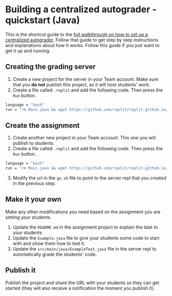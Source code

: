 # Building a centralized autograder - quickstart (Java)

This is the shortcut guide to the [full walkthrough on how to set up a centralized autograder](./CentralizedAutograder-java). Follow that guide to get step by step instructions and explanations about how it works. Follow this guide if you just want to get it up and running.

## Creating the grading server
1. Create a new project for the server in your Team account. Make sure that you **do not** publish this project, as it will host students' work.
2. Create a file called `.replit` and add the following code. Then press the `Run` button.

```bash
language = "bash"
run = "rm Main.java && wget https://github.com/replit/replit.github.io/raw/master/static/zip-template-repls/replit-autograding-server-java.zip && unzip -o replit-autograding-server-java.zip"
```

## Create the assignment
1. Create another new project in your Team account. This one you will publish to students.
2. Create a file called `.replit` and add the following code. Then press the `Run` button.
```bash
language = "bash"
run = "rm Main.java && wget https://github.com/replit/replit.github.io/raw/master/static/zip-template-repls/replit-autograding-assignment-template-java.zip && unzip -o replit-autograding-assignment-template-java.zip"
```
3. Modify the url in the `go.sh` file to point to the server repl that you created in the previous step.

## Make it your own
Make any other modifications you need based on the assignment you are setting your students.
1. Update the `README.md` in the assignment project to explain the task to your students
2. Update the `Example.java` file to give your students some code to start with and show them how to test it.
3. Update the `src/main/java/ExampleTest.java` file in the server repl to automatically grade the students' code.

## Publish it

Publish the project and share the URL with your students so they can get started (they will also receive a notification the moment you publish it).
